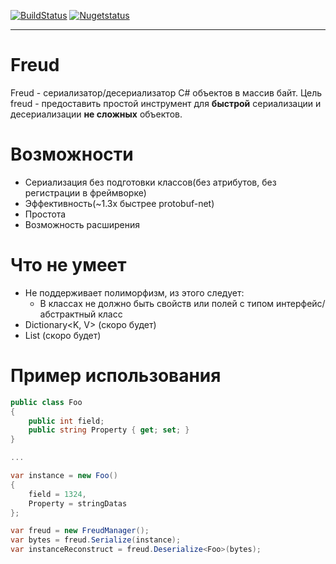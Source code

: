 [![BuildStatus](https://travis-ci.org/k0dep/Freud.svg?branch=master)](https://travis-ci.org/k0dep/Freud) [![Nugetstatus](https://buildstats.info/nuget/Freud?includePreReleases=true)](https://www.nuget.org/packages/Freud)

---

# Freud
 Freud - сериализатор/десериализатор C# объектов в массив байт. Цель freud - предоставить простой инструмент для **быстрой** сериализации и десериализации **не сложных** объектов.

# Возможности
 - Сериализация без подготовки классов(без атрибутов, без регистрации в фреймворке)
 - Эффективность(~1.3x быстрее protobuf-net)
 - Простота
 - Возможность расширения

# Что не умеет
 - Не поддерживает полиморфизм, из этого следует:
   * В классах не должно быть свойств или полей с типом интерфейс/абстрактный класс
 - Dictionary<K, V> (скоро будет)
 - List<T> (скоро будет)

# Пример использования
```csharp
public class Foo
{
    public int field;
    public string Property { get; set; }
}

...

var instance = new Foo()
{
    field = 1324,
    Property = stringDatas
};

var freud = new FreudManager();
var bytes = freud.Serialize(instance);
var instanceReconstruct = freud.Deserialize<Foo>(bytes);
```
